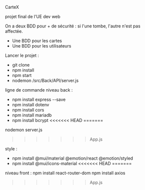 CarteX

projet final de l'UE dev web

On a deux BDD pour + de sécurité : si l'une tombe, l'autre n'est pas affectée.

- Une BDD pour les cartes
- Une BDD pour les utilisateurs

Lancer le projet :

- git clone
- npm install
- npm start
- nodemon /src/Back/API/server.js

ligne de commande
niveau back :
- npm install express --save
- npm install dotenv
- npm install cors
- npm install mariadb
- npm install bcrypt
<<<<<<< HEAD
=======

nodemon server.js
>>>>>>> App.js

style :
- npm install @mui/material @emotion/react @emotion/styled
- npm install @mui/icons-material
<<<<<<< HEAD
=======

niveau front :
npm install react-router-dom
npm install axios
>>>>>>> App.js

